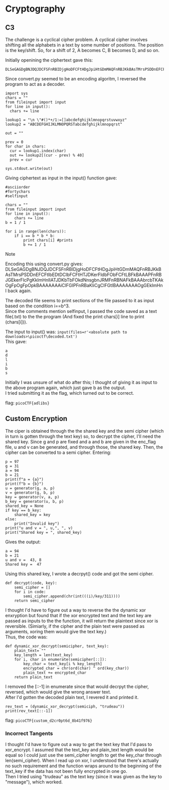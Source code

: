 # Cryptography
## C3
The challenge is a cyclical cipher problem. A cyclical cipher involves shifting all the alphabets in a text by some number of positions. The position is the key/shift. So, for a shift of 2, A becomes C, B becomes D, and so on.  

Initially openining the ciphertext gave this:  
```
DLSeGAGDgBNJDQJDCFSFnRBIDjgHoDFCFtHDgJpiHtGDmMAQFnRBJKkBAsTMrsPSDDnEFCFtIbEDtDCIbFCFtHTJDKerFldbFObFCFtLBFkBAAAPFnRBJGEkerFlcPgKkImHnIlATJDKbTbFOkdNnsgbnJRMFnRBNAFkBAAAbrcbTKAkOgFpOgFpOpkBAAAAAAAiClFGIPFnRBaKliCgClFGtIBAAAAAAAOgGEkImHnI
```
Since convert.py seemed to be an encoding algoritm, I reversed the program to act as a decoder.
```
import sys
chars = ""
from fileinput import input
for line in input():
  chars += line

lookup1 = "\n \"#()*+/1:=[]abcdefghijklmnopqrstuvwxyz"
lookup2 = "ABCDEFGHIJKLMNOPQRSTabcdefghijklmnopqrst"

out = ""

prev = 0
for char in chars:
  cur = lookup1.index(char)
  out += lookup2[(cur - prev) % 40]
  prev = cur

sys.stdout.write(out)
```
Giving ciphertext as input in the input() function gave:  
```
#asciiorder
#fortychars
#selfinput

chars = ""
from fileinput import input
for line in input():
    chars += line
b = 1 / 1

for i in range(len(chars)):
    if i == b * b * b:
        print chars[i] #prints
        b += 1 / 1
```

>[!NOTE]
>Encoding this using convert.py gives: DLSeGAGDgBNJDQJDCFSFnRBIDjgHoDFCFtHDgJpiHtGDmMAQFnRBJKkBAsTMrsPSDDnEFCFtIbEDtDCIbFCFtHTJDKerFldbFObFCFtLBFkBAAAPFnRBJGEkerFlcPgKkImHnIlATJDKbTbFOkdNnsgbnJRMFnRBNAFkBAAAbrcbTKAkOgFpOgFpOpkBAAAAAAAiClFGIPFnRBaKliCgClFGtIBAAAAAAAOgGEkImHnI
>back again.


The decoded file seems to print sections of the file passed to it as input based on the condition i==b^3.  
Since the comments mention selfinput, I passed the code saved as a text file(.txt) to the the program (And fixed the print chars[i] line to print (chars[i])).  

The input to input() was: `input(files=r'<absolute path to downloads>\picoctf\decoded.txt')`  
This gave:  
```
a
d
l
i
b
s
```
Initially I was unsure of what do after this; I thought of giving it as input to the above program again, which just gave b as the output.  
I tried submitting it as the flag, which turned out to be correct.  

flag: `picoCTF{adlibs}`


## Custom Encryption

The ciper is obtained through the the shared key and the semi cipher (which in turn is gotten through the text key) so, to decrypt the cipher, I'll need the shared key.
Since g and p are fixed and a and b are given in the enc_flag file, u and v can be generated, and through those, the shared key. Then, the cipher can be converted to a semi cipher.
Entering: 
```
p = 97
g = 31
a = 94
b = 21
print(f"a = {a}")
print(f"b = {b}")
u = generator(g, a, p)
v = generator(g, b, p)
key = generator(v, a, p)
b_key = generator(u, b, p)
shared_key = None
if key == b_key:
    shared_key = key
else:
    print("Invalid key")
print("u and v = ", u,", ", v)
print("Shared key = ", shared_key)
```
Gives the output:  
```
a = 94
b = 21
u and v =  43, 8
Shared key =  47
```
Using this shared key, I wrote a decrpyt() code and got the semi cipher.  
```
def decrypt(code, key):
    semi_cipher = []
    for i in code:
        semi_cipher.append(chr(int(((i)/key/311))))
    return semi_cipher
```
I thought I'd have to figure out a way to reverse the the dynamic xor enxryption but found that if the xor encrypted text and the text key are passed as inputs to the the function, it will return the plaintext since xor is reversible. (Simiarly, if the cipher and the plain text were passed as arguments, xoring them would give the text key.)  
Thus, the code was: 
```
def dynamic_xor_decrypt(semicipher, text_key):
    plain_text= ""
    key_length = len(text_key)
    for i, char in enumerate(semicipher[::]):
        key_char = text_key[i % key_length]
        encrypted_char = chr(ord(char) ^ ord(key_char))
        plain_text += encrypted_char
    return plain_text
```
I removed the [::-1] in enumerate since that would decrpyt the cipher, reversed, which would give the wrong answer text.  
After I'd gotten the decoded plain text, I revered it and printed it.  
```
rev_text = (dynamic_xor_decrypt(semiciph, "trudeau"))
print(rev_text[::-1])
```

flag: ```picoCTF{custom_d2cr0pt6d_8b41f976} ```

### Incorrect Tangents  
I thought I'd have to figure out a way to get the text key that I'd pass to xor_encrypt. I assumed that the text_key and plain_text length would be equal so I could just use the semi_cipher length to get the key_char through len(semi_cipher).  When I read up on xor, I understood that there's actually no such requirement and the function wraps around to the beginning of the text_key if the data has not been fully encrypted in one go.  
Then I tried using "trudeau" as the text key (since it was given as the key to "message"), which worked.
